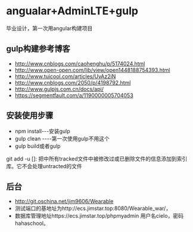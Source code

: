 # angualar+AdminLTE+gulp
毕业设计，第一次用angular构建项目

## gulp构建参考博客
- http://www.cnblogs.com/caohenghu/p/5174024.html
- http://www.open-open.com/lib/view/open1448188754393.html
- http://www.tuicool.com/articles/UvAz2iN
- http://www.cnblogs.com/2050/p/4198792.html
- http://www.gulpjs.com.cn/docs/api/
- https://segmentfault.com/a/1190000005704053


## 安装使用步骤
- npm install---安装gulp
- gulp clean ----第一次使用gulp不用这个
- gulp build或者gulp

git add -u []: 把中所有tracked文件中被修改过或已删除文件的信息添加到索引库。它不会处理untracted的文件

## 后台
- http://git.oschina.net/jim9606/Wearable
- 测试端口的基地址为http://ecs.jimstar.top:8080/Wearable_war/，
- 数据库管理地址https://ecs.jimstar.top/phpmyadmin 用户名cielo，密码hahaschool。